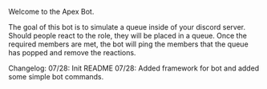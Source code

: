 Welcome to the Apex Bot.

The goal of this bot is to simulate a queue inside of your discord server. Should people react to the role, they will be placed in a queue. Once the required members are met, the bot will ping the members that the queue has popped and remove the reactions.

Changelog:
07/28: Init README
07/28: Added framework for bot and added some simple bot commands.